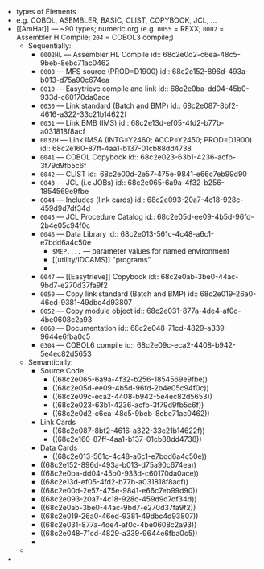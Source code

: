 - types of Elements
- e.g. COBOL, ASEMBLER, BASIC, CLIST, COPYBOOK, JCL, ...
- [[AmHat]] — ~90 types; numeric org (e.g. `0055` = REXX; `0002` = Assembler H Compile; `204` = COBOL3 compile;)
	- Sequentially:
		- `0002HL` — Assembler HL Compile
		  id:: 68c2e0d2-c6ea-48c5-9beb-8ebc71ac0462
		- `0008` — MFS source (PROD=D1900)
		  id:: 68c2e152-896d-493a-b013-d75a90c674ea
		- `0010` — Easytrieve compile and link
		  id:: 68c2e0ba-dd04-45b0-933d-c60170da0ace
		- `0030` — Link standard (Batch and BMP)
		  id:: 68c2e087-8bf2-4616-a322-33c21b14622f
		- `0031` — Link BMB (IMS)
		  id:: 68c2e13d-ef05-4fd2-b77b-a031818f8acf
		- `0032H` — Link IMSA (INTG=Y2460; ACCP=Y2450; PROD=D1900)
		  id:: 68c2e160-87ff-4aa1-b137-01cb88dd4738
		- `0041` — COBOL Copybook
		  id:: 68c2e023-63b1-4236-acfb-3f79d9fb5c6f
		- `0042` — CLIST
		  id:: 68c2e00d-2e57-475e-9841-e66c7eb99d90
		- `0043` — JCL (i.e JOBs)
		  id:: 68c2e065-6a9a-4f32-b256-1854569e9fbe
		- `0044` — Includes (link cards)
		  id:: 68c2e093-20a7-4c18-928c-459d9d7df34d
		- `0045` — JCL Procedure Catalog
		  id:: 68c2e05d-ee09-4b5d-96fd-2b4e05c94f0c
		- `0046` — Data Library
		  id:: 68c2e013-561c-4c48-a6c1-e7bdd6a4c50e
			- `$MEP....` — parameter values for named environment
			- [[utility/IDCAMS]] "programs"
			-
		- `0047` — [[Easytrieve]] Copybook
		  id:: 68c2e0ab-3be0-44ac-9bd7-e270d37fa9f2
		- `0050` — Copy link standard (Batch and BMP)
		  id:: 68c2e019-26a0-46ed-9381-49dbc4d93807
		- `0052` — Copy module object
		  id:: 68c2e031-877a-4de4-af0c-4be0608c2a93
		- `0060` — Documentation
		  id:: 68c2e048-71cd-4829-a339-9644e6fba0c5
		- `0304` — COBOL6 compile
		  id:: 68c2e09c-eca2-4408-b942-5e4ec82d5653
	- Semantically:
		- Source Code
			- ((68c2e065-6a9a-4f32-b256-1854569e9fbe))
			- ((68c2e05d-ee09-4b5d-96fd-2b4e05c94f0c))
			- ((68c2e09c-eca2-4408-b942-5e4ec82d5653))
			- ((68c2e023-63b1-4236-acfb-3f79d9fb5c6f))
			- ((68c2e0d2-c6ea-48c5-9beb-8ebc71ac0462))
		- Link Cards
			- ((68c2e087-8bf2-4616-a322-33c21b14622f))
			- ((68c2e160-87ff-4aa1-b137-01cb88dd4738))
		- Data Cards
			- ((68c2e013-561c-4c48-a6c1-e7bdd6a4c50e))
		- ((68c2e152-896d-493a-b013-d75a90c674ea))
		- ((68c2e0ba-dd04-45b0-933d-c60170da0ace))
		- ((68c2e13d-ef05-4fd2-b77b-a031818f8acf))
		- ((68c2e00d-2e57-475e-9841-e66c7eb99d90))
		- ((68c2e093-20a7-4c18-928c-459d9d7df34d))
		- ((68c2e0ab-3be0-44ac-9bd7-e270d37fa9f2))
		- ((68c2e019-26a0-46ed-9381-49dbc4d93807))
		- ((68c2e031-877a-4de4-af0c-4be0608c2a93))
		- ((68c2e048-71cd-4829-a339-9644e6fba0c5))
		-
	-
-